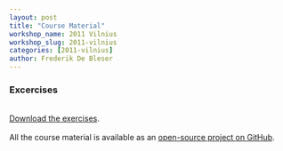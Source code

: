 ```yaml
---
layout: post
title: "Course Material"
workshop_name: 2011 Vilnius
workshop_slug: 2011-vilnius
categories: [2011-vilnius]
author: Frederik De Bleser
---
```

<h3>Excercises</h3><div><br /></div><a href="https://github.com/nodebox/nodebox-workshop/zipball/master">Download the exercises</a>.<div><br /></div><div><div>All the course material is available as an&nbsp;<a href="https://github.com/nodebox/nodebox-workshop">open-source project on GitHub</a>.</div></div><div><br /></div>

